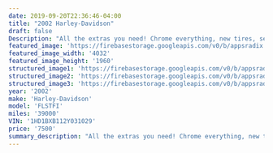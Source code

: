 ```yaml
---
date: 2019-09-20T22:36:46-04:00
title: "2002 Harley-Davidson"
draft: false
Description: "All the extras you need! Chrome everything, new tires, service, 2 into 1 pipe, quick detach windshield, chrome inner primary, new seat,. ROAD READY!! Priced to sell."
featured_image: 'https://firebasestorage.googleapis.com/v0/b/appsradix.appspot.com/o/images%2F20190919_144729.jpg?alt=media&token=91792b82-4bde-4044-9d4c-3cc19da5b2ff'
featured_image_width: '4032'
featured_image_height: '1960'
structured_image1: 'https://firebasestorage.googleapis.com/v0/b/appsradix.appspot.com/o/images%2F20190919_144748.jpg?alt=media&token=90dfb5f4-0eee-4e02-836f-38632b1d37c1'
structured_image2: 'https://firebasestorage.googleapis.com/v0/b/appsradix.appspot.com/o/images%2F20190919_144711.jpg?alt=media&token=276835c9-155f-471d-ac0b-7e25209e9b3e'
structured_image3: 'https://firebasestorage.googleapis.com/v0/b/appsradix.appspot.com/o/images%2F20190919_144748.jpg?alt=media&token=12940bbf-94d4-4d2f-a7d9-12e0bac01a06'
year: '2002'
make: 'Harley-Davidson'
model: 'FLSTFI'
miles: '39000'
VIN: '1HD1BXB112Y031029'
price: '7500'
summary_description: "All the extras you need! Chrome everything, new tires, service, 2 into 1 pipe, quick detach windshield, chrome inner primary, new seat,. ROAD READY!! Priced to sell."
---
```


